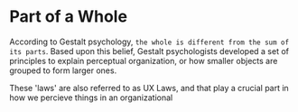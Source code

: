 # Part of a Whole

According to Gestalt psychology, `the whole is different from the sum of its parts`. Based upon this belief, Gestalt psychologists developed a set of principles to explain perceptual organization, or how smaller objects are grouped to form larger ones.

These 'laws' are also referred to as UX Laws, and that play a crucial part in how we percieve things in an organizational
